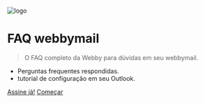 ![logo](https://www.grupowebby.com.br/wp-content/uploads/2021/12/logo_webby_internet_horizotal_png-1536x387.png)

# FAQ webbymail

> O FAQ completo da Webby para dúvidas em seu webbymail.

- Perguntas frequentes respondidas.
- tutorial de configuração em seu Outlook.

[Assine já!](https://webbyinternet.com.br/)
[Começar](#FAQ)
